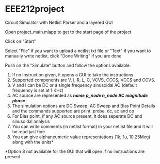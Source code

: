# EEE212project
Circuit Simulator with Netlist Parser and a layered GUI

Open project_main.mlapp to get to the start page of the project

Click on "Start"

Select "File" if you want to upload a netlist txt file or "Text" if you want to manually write netlist, click "Done Writing" if you are done

Push on the "Simulate" button and follow the options available:

1. If no instruction given, it opens a GUI to take the instructions
2. Supported components are V, I, R, L, C, VCVS, CCCS, VCCS and CCVS.
3. V and I can be DC or a single frequency sinusoidal AC (default frequency is set at 1 KHz)
4. AC source are represented as <b><i>name</i> <i>p_node</i> <i>n_node</i> AC <i>magnitude</i> <i>phase</i></b>
5. The simulation options are DC Sweep, AC Sweep and Bias Point Details and the commands supported are print, probe, dc, ac and op
6. For Bias point, if any AC source present, it does seperate DC and sinusoidal analysis
7. You can write comments (in netlist format) in your netlist file and it will be read just fine  
8. You can give alphaneumeric value representations (1k, 1u, 10.25Meg) along with the units*
  
*Option 8 not available for the GUI that will open if no instructions are present
